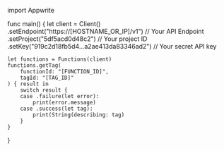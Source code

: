 import Appwrite

func main() {
    let client = Client()
      .setEndpoint("https://[HOSTNAME_OR_IP]/v1") // Your API Endpoint
      .setProject("5df5acd0d48c2") // Your project ID
      .setKey("919c2d18fb5d4...a2ae413da83346ad2") // Your secret API key

    let functions = Functions(client)
    functions.getTag(
        functionId: "[FUNCTION_ID]",
        tagId: "[TAG_ID]"
    ) { result in
        switch result {
        case .failure(let error):
            print(error.message)
        case .success(let tag):
            print(String(describing: tag)
        }
    }
}
